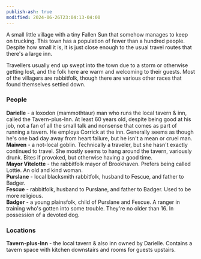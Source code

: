 ```yaml
---
publish-ash: true
modified: 2024-06-26T23:04:13-04:00
---
```

A small little village with a tiny Fallen Sun that somehow manages to keep on trucking. This town has a population of fewer than a hundred people. Despite how small it is, it is just close enough to the usual travel routes that there's a large inn. 

Travellers usually end up swept into the town due to a storm or otherwise getting lost, and the folk here are warm and welcoming to their guests. Most of the villagers are rabbitfolk, though there are various other races that found themselves settled down.

### People

**Darielle** - a loxodon (mammothtaur) man who runs the local tavern & inn, called the Tavern-plus-Inn. At least 60 years old, despite being good at his job, not a fan of all the small talk and nonsense that comes as part of running a tavern. He employs Corrick at the inn. Generally seems as though he's one bad day away from heart failure, but he isn't a mean or cruel man. <br>
**Maiwen** - a not-local goblin. Technically a traveler, but she hasn't exactly continued to travel. She mostly seems to hang around the tavern, variously drunk. Bites if provoked, but otherwise having a good time. <br>
**Mayor Vitelotte** - the rabbitfolk mayor of Brookhaven. Prefers being called Lottie. An old and kind woman. <br>
**Purslane** - local blacksmith rabbitfolk, husband to Fescue, and father to Badger. <br>
**Fescue** - rabbitfolk, husband to Purslane, and father to Badger. Used to be more religious. <br>
**Badger** - a young plainsfolk, child of Purslane and Fescue. A ranger in training who's gotten into some trouble. They're no older than 16. In possession of a devoted dog.

### Locations

**Tavern-plus-Inn** - the local tavern & also inn owned by Darielle. Contains a tavern space with kitchen downstairs and rooms for guests upstairs. 